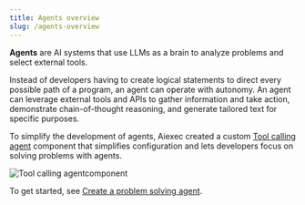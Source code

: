 ```yaml
---
title: Agents overview
slug: /agents-overview
---
```


**Agents** are AI systems that use LLMs as a brain to analyze problems and select external tools.

Instead of developers having to create logical statements to direct every possible path of a program, an agent can operate with autonomy. An agent can leverage external tools and APIs to gather information and take action, demonstrate chain-of-thought reasoning, and generate tailored text for specific purposes.

To simplify the development of agents, Aiexec created a custom [Tool calling agent](/components-agents#agent-component) component that simplifies configuration and lets developers focus on solving problems with agents.

![Tool calling agentcomponent](/img/tool-calling-agent-component.png)

To get started, see [Create a problem solving agent](/agents-tool-calling-agent-component).